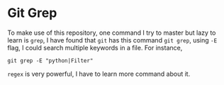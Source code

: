 
# Git Grep

To make use of this repository, one command I try to master but lazy to learn is `grep`, I have found that `git` has this command `git grep`, using `-E` flag, I could search multiple keywords in a file. For instance,

```git
git grep -E "python|Filter"
```

`regex` is very powerful, I have to learn more command about it.
